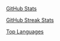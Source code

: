 [GitHub Stats](https://github-readme-stats.vercel.app/api?username=soala144&theme=algolia&hide_border=false&count_private=true)  

[GitHub Streak Stats](https://streak-stats.demolab.com/?user=soala144&theme=dark&hide_border=false)  

[Top Languages](https://github-readme-stats.vercel.app/api/top-langs/?username=soala144&theme=algolia&hide_border=false&count_private=true&layout=compact)
